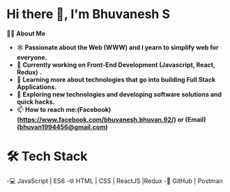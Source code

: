 # Hi there 👋, I'm Bhuvanesh S


👨🏻‍ **About Me**

- 🕸️   **Passionate about the Web (WWW) and I yearn to simplify web for everyone.**
- 🔭   **Currently working on Front-End Development (Javascript, React, Redux) .**
- 🌱   **Learning more about technologies that go into building Full Stack Applications.**
- 🤔   **Exploring new technologies and developing software solutions and quick hacks.**
- 📫   **How to reach me:(Facebook) (https://www.facebook.com/bhuvanesh.bhuvan.92/) or (Email) (bhuvan1994456@gmail.com)**


# 🛠 **Tech Stack**
-💻  JavaScript | ES6
-🌐  HTML | CSS | ReactJS |Redux
-🔧  GitHub | Postman 


